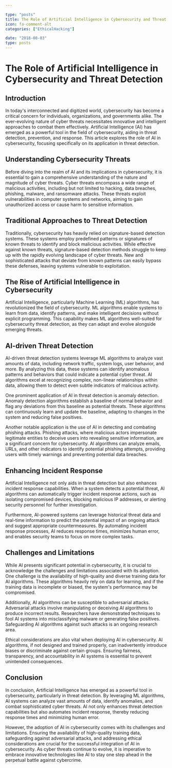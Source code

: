 ```yaml
---

type: "posts"
title: The Role of Artificial Intelligence in Cybersecurity and Threat Detection
icon: fa-comment-alt
categories: ["EthicalHacking"]

date: "2018-08-03"
type: posts
---
```





# The Role of Artificial Intelligence in Cybersecurity and Threat Detection

## Introduction

In today's interconnected and digitized world, cybersecurity has become a critical concern for individuals, organizations, and governments alike. The ever-evolving nature of cyber threats necessitates innovative and intelligent approaches to combat them effectively. Artificial Intelligence (AI) has emerged as a powerful tool in the field of cybersecurity, aiding in threat detection, prevention, and response. This article explores the role of AI in cybersecurity, focusing specifically on its application in threat detection.

## Understanding Cybersecurity Threats

Before diving into the realm of AI and its implications in cybersecurity, it is essential to gain a comprehensive understanding of the nature and magnitude of cyber threats. Cyber threats encompass a wide range of malicious activities, including but not limited to hacking, data breaches, phishing, malware, and ransomware attacks. These threats exploit vulnerabilities in computer systems and networks, aiming to gain unauthorized access or cause harm to sensitive information.

## Traditional Approaches to Threat Detection

Traditionally, cybersecurity has heavily relied on signature-based detection systems. These systems employ predefined patterns or signatures of known threats to identify and block malicious activities. While effective against known threats, signature-based detection methods struggle to keep up with the rapidly evolving landscape of cyber threats. New and sophisticated attacks that deviate from known patterns can easily bypass these defenses, leaving systems vulnerable to exploitation.

## The Rise of Artificial Intelligence in Cybersecurity

Artificial Intelligence, particularly Machine Learning (ML) algorithms, has revolutionized the field of cybersecurity. ML algorithms enable systems to learn from data, identify patterns, and make intelligent decisions without explicit programming. This capability makes ML algorithms well-suited for cybersecurity threat detection, as they can adapt and evolve alongside emerging threats.

## AI-driven Threat Detection

AI-driven threat detection systems leverage ML algorithms to analyze vast amounts of data, including network traffic, system logs, user behavior, and more. By analyzing this data, these systems can identify anomalous patterns and behaviors that could indicate a potential cyber threat. AI algorithms excel at recognizing complex, non-linear relationships within data, allowing them to detect even subtle indicators of malicious activity.

One prominent application of AI in threat detection is anomaly detection. Anomaly detection algorithms establish a baseline of normal behavior and flag any deviations from this baseline as potential threats. These algorithms can continuously learn and update the baseline, adapting to changes in the system and reducing false positives.

Another notable application is the use of AI in detecting and combating phishing attacks. Phishing attacks, where malicious actors impersonate legitimate entities to deceive users into revealing sensitive information, are a significant concern for cybersecurity. AI algorithms can analyze emails, URLs, and other indicators to identify potential phishing attempts, providing users with timely warnings and preventing potential data breaches.

## Enhancing Incident Response

Artificial Intelligence not only aids in threat detection but also enhances incident response capabilities. When a system detects a potential threat, AI algorithms can automatically trigger incident response actions, such as isolating compromised devices, blocking malicious IP addresses, or alerting security personnel for further investigation.

Furthermore, AI-powered systems can leverage historical threat data and real-time information to predict the potential impact of an ongoing attack and suggest appropriate countermeasures. By automating incident response processes, AI reduces response times, minimizes human error, and enables security teams to focus on more complex tasks.

## Challenges and Limitations

While AI presents significant potential in cybersecurity, it is crucial to acknowledge the challenges and limitations associated with its adoption. One challenge is the availability of high-quality and diverse training data for AI algorithms. These algorithms heavily rely on data for learning, and if the training data is incomplete or biased, the system's performance may be compromised.

Additionally, AI algorithms can be susceptible to adversarial attacks. Adversarial attacks involve manipulating or deceiving AI algorithms to produce incorrect results. Researchers have demonstrated techniques to fool AI systems into misclassifying malware or generating false positives. Safeguarding AI algorithms against such attacks is an ongoing research area.

Ethical considerations are also vital when deploying AI in cybersecurity. AI algorithms, if not designed and trained properly, can inadvertently introduce biases or discriminate against certain groups. Ensuring fairness, transparency, and accountability in AI systems is essential to prevent unintended consequences.

## Conclusion

In conclusion, Artificial Intelligence has emerged as a powerful tool in cybersecurity, particularly in threat detection. By leveraging ML algorithms, AI systems can analyze vast amounts of data, identify anomalies, and combat sophisticated cyber threats. AI not only enhances threat detection capabilities but also automates incident response, thereby reducing response times and minimizing human error.

However, the adoption of AI in cybersecurity comes with its challenges and limitations. Ensuring the availability of high-quality training data, safeguarding against adversarial attacks, and addressing ethical considerations are crucial for the successful integration of AI in cybersecurity. As cyber threats continue to evolve, it is imperative to embrace innovative technologies like AI to stay one step ahead in the perpetual battle against cybercrime.